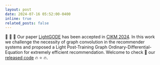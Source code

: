 ```yaml
---
layout: post
date: 2024-07-16 05:52:00-0400 
inline: true
related_posts: false
---
```


:tada: :tada: :tada: Our paper [LightGODE](https://arxiv.org/abs/2407.18910) has been accepted in [CIKM 2024](https://cikm2024.org/). 
In this work we challenge the necessity of graph convolution in the recommender systems and proposed a Light Post-Training Graph Ordinary-Differential-Equation for extremely efficient recommendation. Welcome to check :eyes: our [released code](https://github.com/DavidZWZ/LightGODE) :fire: :star: :fire:.